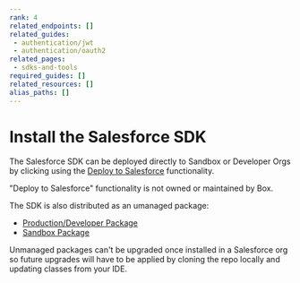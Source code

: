 ```yaml
---
rank: 4
related_endpoints: []
related_guides:
 - authentication/jwt
 - authentication/oauth2
related_pages:
 - sdks-and-tools
required_guides: []
related_resources: []
alias_paths: []
---
```


# Install the Salesforce SDK

The Salesforce SDK can be deployed directly to Sandbox or Developer Orgs by
clicking using the [Deploy to Salesforce][deploy_salesforce] functionality.

<Message type='notice'>
  "Deploy to Salesforce" functionality is not owned or maintained by Box.
</Message>

The SDK is also distributed as an umanaged package:

* [Production/Developer Package][salesforce_pkg_prod]
* [Sandbox Package][salesforce_pkg_sandbox]

<Message type='warning'>
  Unmanaged packages can't be upgraded once installed in a Salesforce org so
  future upgrades will have to be applied by cloning the repo locally and
  updating classes from your IDE.
</Message>

[deploy_salesforce]: https://githubsfdeploy.herokuapp.com/?owner=box&repo=box-salesforce-sdk
[salesforce_pkg_prod]: https://cloud.box.com/Box-Apex-SDK
[salesforce_pkg_sandbox]: https://cloud.box.com/Box-Apex-SDK-Sandbox
